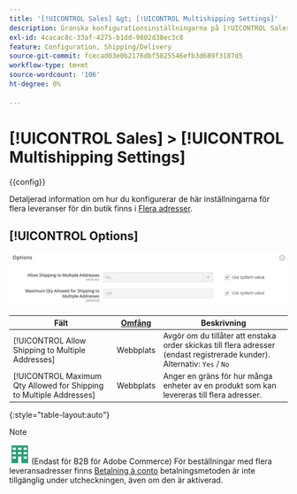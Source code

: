 ```yaml
---
title: '[!UICONTROL Sales] &gt; [!UICONTROL Multishipping Settings]'
description: Granska konfigurationsinställningarna på [!UICONTROL Sales] &gt; [!UICONTROL Multishipping Settings] sidan för Commerce Admin.
exl-id: 4cacac8c-33af-4275-b1dd-9802d38ec3c8
feature: Configuration, Shipping/Delivery
source-git-commit: fcecad03e0b2176dbf5825546efb3d689f3187d5
workflow-type: tm+mt
source-wordcount: '106'
ht-degree: 0%

---
```


# [!UICONTROL Sales] > [!UICONTROL Multishipping Settings]

{{config}}

Detaljerad information om hur du konfigurerar de här inställningarna för flera leveranser för din butik finns i [Flera adresser](../../stores-purchase/shipping-settings.md#multiple-addresses).

## [!UICONTROL Options]

![Alternativ](./assets/multishipping-settings-options.png)<!-- zoom -->

<!-- [Options](https://docs.magento.com/user-guide/shipping/shipping-multiaddress.html) -->

| Fält | [Omfång](../../getting-started/websites-stores-views.md#scope-settings) | Beskrivning |
|--- |--- |--- |
| [!UICONTROL Allow Shipping to Multiple Addresses] | Webbplats | Avgör om du tillåter att enstaka order skickas till flera adresser (endast registrerade kunder). Alternativ: `Yes` / `No` |
| [!UICONTROL Maximum Qty Allowed for Shipping to Multiple Addresses] | Webbplats | Anger en gräns för hur många enheter av en produkt som kan levereras till flera adresser. |

{:style=&quot;table-layout:auto&quot;}

>[!NOTE]
>
>![B2B för Adobe Commerce](../../assets/b2b.svg) (Endast för B2B för Adobe Commerce) För beställningar med flera leveransadresser finns [Betalning à conto](../../b2b/enable-basic-features.md#configure-payment-on-account) betalningsmetoden är inte tillgänglig under utcheckningen, även om den är aktiverad.
